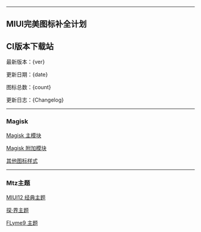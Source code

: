
---

## MIUI完美图标补全计划

## CI版本下载站

最新版本：{ver}

更新日期：{date}

图标总数：{count}

更新日志：{Changelog}

---

### Magisk 

[Magisk 主模块](https://miui.netlify.app/MIUI_Icons_{ver}.zip)

[Magisk 附加模块](https://miui.netlify.app/Icons_Addon_{ver}.zip)

[其他图标样式](https://miui.netlify.app/Icons_Archiving_{ver}.zip)

---
### Mtz主题

[MIUI12 经典主题](https://miui.netlify.app/Default_{ver}.mtz)

[探·界主题](https://miui.netlify.app/Explore_{ver}.mtz)

[FLyme9 主题](https://miui.netlify.app/Flyme9_{ver}.mtz)